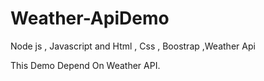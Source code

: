 # Weather-ApiDemo
Node js , Javascript and Html , Css , Boostrap ,Weather Api

This Demo Depend On Weather API.
